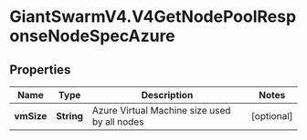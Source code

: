 # GiantSwarmV4.V4GetNodePoolResponseNodeSpecAzure

## Properties
Name | Type | Description | Notes
------------ | ------------- | ------------- | -------------
**vmSize** | **String** | Azure Virtual Machine size used by all nodes  | [optional] 


